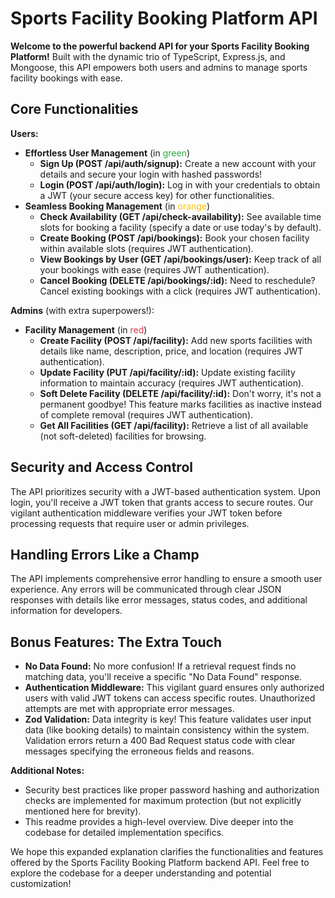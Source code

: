 # Sports Facility Booking Platform API

**Welcome to the powerful backend API for your Sports Facility Booking Platform!** Built with the dynamic trio of TypeScript, Express.js, and Mongoose, this API empowers both users and admins to manage sports facility bookings with ease.

## Core Functionalities

**Users:**

- **Effortless User Management** (in <span style="color: #28a745;">green</span>)
  - **Sign Up (POST /api/auth/signup):** Create a new account with your details and secure your login with hashed passwords!
  - **Login (POST /api/auth/login):** Log in with your credentials to obtain a JWT (your secure access key) for other functionalities.
- **Seamless Booking Management** (in <span style="color: #ffc107;">orange</span>)
  - **Check Availability (GET /api/check-availability):** See available time slots for booking a facility (specify a date or use today's by default).
  - **Create Booking (POST /api/bookings):** Book your chosen facility within available slots (requires JWT authentication).
  - **View Bookings by User (GET /api/bookings/user):** Keep track of all your bookings with ease (requires JWT authentication).
  - **Cancel Booking (DELETE /api/bookings/:id):** Need to reschedule? Cancel existing bookings with a click (requires JWT authentication).

**Admins** (with extra superpowers!):

- **Facility Management** (in <span style="color: #dc3545;">red</span>)
  - **Create Facility (POST /api/facility):** Add new sports facilities with details like name, description, price, and location (requires JWT authentication).
  - **Update Facility (PUT /api/facility/:id):** Update existing facility information to maintain accuracy (requires JWT authentication).
  - **Soft Delete Facility (DELETE /api/facility/:id):** Don't worry, it's not a permanent goodbye! This feature marks facilities as inactive instead of complete removal (requires JWT authentication).
  - **Get All Facilities (GET /api/facility):** Retrieve a list of all available (not soft-deleted) facilities for browsing.

## Security and Access Control

The API prioritizes security with a JWT-based authentication system. Upon login, you'll receive a JWT token that grants access to secure routes. Our vigilant authentication middleware verifies your JWT token before processing requests that require user or admin privileges.

## Handling Errors Like a Champ

The API implements comprehensive error handling to ensure a smooth user experience. Any errors will be communicated through clear JSON responses with details like error messages, status codes, and additional information for developers.

## Bonus Features: The Extra Touch

- **No Data Found:** No more confusion! If a retrieval request finds no matching data, you'll receive a specific "No Data Found" response.
- **Authentication Middleware:** This vigilant guard ensures only authorized users with valid JWT tokens can access specific routes. Unauthorized attempts are met with appropriate error messages.
- **Zod Validation:** Data integrity is key! This feature validates user input data (like booking details) to maintain consistency within the system. Validation errors return a 400 Bad Request status code with clear messages specifying the erroneous fields and reasons.

**Additional Notes:**

- Security best practices like proper password hashing and authorization checks are implemented for maximum protection (but not explicitly mentioned here for brevity).
- This readme provides a high-level overview. Dive deeper into the codebase for detailed implementation specifics.

We hope this expanded explanation clarifies the functionalities and features offered by the Sports Facility Booking Platform backend API. Feel free to explore the codebase for a deeper understanding and potential customization!
